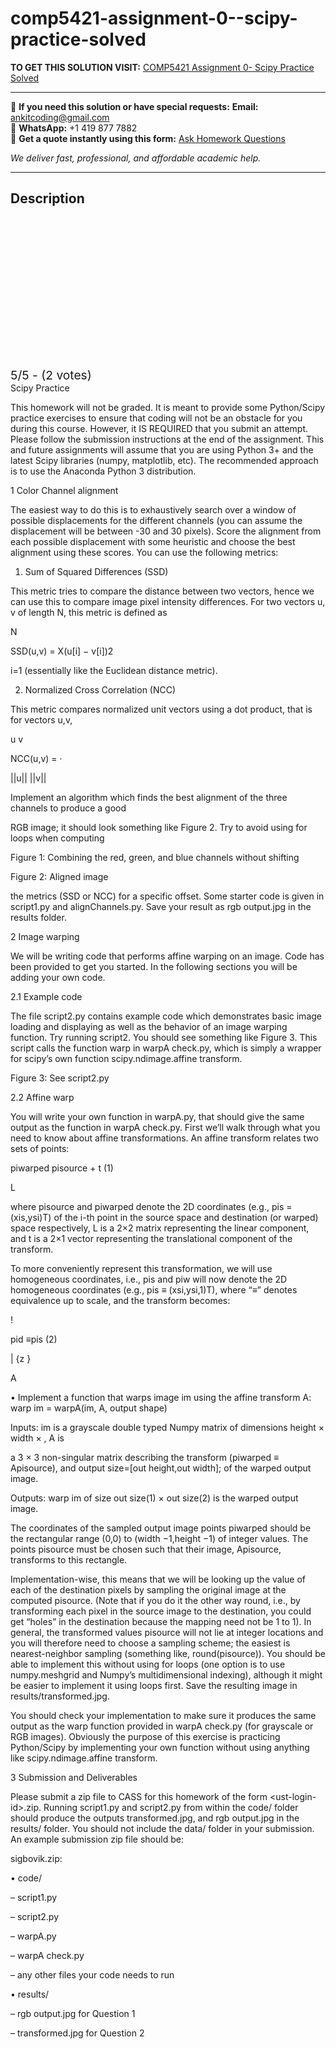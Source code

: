 # comp5421-assignment-0--scipy-practice-solved
**TO GET THIS SOLUTION VISIT:** [COMP5421 Assignment 0- Scipy Practice Solved](https://www.ankitcodinghub.com/product/comp5421-homework-assignment-0-solved/)


---

📩 **If you need this solution or have special requests:** **Email:** ankitcoding@gmail.com  
📱 **WhatsApp:** +1 419 877 7882  
📄 **Get a quote instantly using this form:** [Ask Homework Questions](https://www.ankitcodinghub.com/services/ask-homework-questions/)

*We deliver fast, professional, and affordable academic help.*

---

<h2>Description</h2>



<div class="kk-star-ratings kksr-auto kksr-align-center kksr-valign-top" data-payload="{&quot;align&quot;:&quot;center&quot;,&quot;id&quot;:&quot;124254&quot;,&quot;slug&quot;:&quot;default&quot;,&quot;valign&quot;:&quot;top&quot;,&quot;ignore&quot;:&quot;&quot;,&quot;reference&quot;:&quot;auto&quot;,&quot;class&quot;:&quot;&quot;,&quot;count&quot;:&quot;2&quot;,&quot;legendonly&quot;:&quot;&quot;,&quot;readonly&quot;:&quot;&quot;,&quot;score&quot;:&quot;5&quot;,&quot;starsonly&quot;:&quot;&quot;,&quot;best&quot;:&quot;5&quot;,&quot;gap&quot;:&quot;4&quot;,&quot;greet&quot;:&quot;Rate this product&quot;,&quot;legend&quot;:&quot;5\/5 - (2 votes)&quot;,&quot;size&quot;:&quot;24&quot;,&quot;title&quot;:&quot;COMP5421 Assignment 0- Scipy Practice Solved&quot;,&quot;width&quot;:&quot;138&quot;,&quot;_legend&quot;:&quot;{score}\/{best} - ({count} {votes})&quot;,&quot;font_factor&quot;:&quot;1.25&quot;}">

<div class="kksr-stars">

<div class="kksr-stars-inactive">
            <div class="kksr-star" data-star="1" style="padding-right: 4px">


<div class="kksr-icon" style="width: 24px; height: 24px;"></div>
        </div>
            <div class="kksr-star" data-star="2" style="padding-right: 4px">


<div class="kksr-icon" style="width: 24px; height: 24px;"></div>
        </div>
            <div class="kksr-star" data-star="3" style="padding-right: 4px">


<div class="kksr-icon" style="width: 24px; height: 24px;"></div>
        </div>
            <div class="kksr-star" data-star="4" style="padding-right: 4px">


<div class="kksr-icon" style="width: 24px; height: 24px;"></div>
        </div>
            <div class="kksr-star" data-star="5" style="padding-right: 4px">


<div class="kksr-icon" style="width: 24px; height: 24px;"></div>
        </div>
    </div>

<div class="kksr-stars-active" style="width: 138px;">
            <div class="kksr-star" style="padding-right: 4px">


<div class="kksr-icon" style="width: 24px; height: 24px;"></div>
        </div>
            <div class="kksr-star" style="padding-right: 4px">


<div class="kksr-icon" style="width: 24px; height: 24px;"></div>
        </div>
            <div class="kksr-star" style="padding-right: 4px">


<div class="kksr-icon" style="width: 24px; height: 24px;"></div>
        </div>
            <div class="kksr-star" style="padding-right: 4px">


<div class="kksr-icon" style="width: 24px; height: 24px;"></div>
        </div>
            <div class="kksr-star" style="padding-right: 4px">


<div class="kksr-icon" style="width: 24px; height: 24px;"></div>
        </div>
    </div>
</div>


<div class="kksr-legend" style="font-size: 19.2px;">
            5/5 - (2 votes)    </div>
    </div>
Scipy Practice

This homework will not be graded. It is meant to provide some Python/Scipy practice exercises to ensure that coding will not be an obstacle for you during this course. However, it IS REQUIRED that you submit an attempt. Please follow the submission instructions at the end of the assignment. This and future assignments will assume that you are using Python 3+ and the latest Scipy libraries (numpy, matplotlib, etc). The recommended approach is to use the Anaconda Python 3 distribution.

1 Color Channel alignment

The easiest way to do this is to exhaustively search over a window of possible displacements for the different channels (you can assume the displacement will be between -30 and 30 pixels). Score the alignment from each possible displacement with some heuristic and choose the best alignment using these scores. You can use the following metrics:

1. Sum of Squared Differences (SSD)

This metric tries to compare the distance between two vectors, hence we can use this to compare image pixel intensity differences. For two vectors u, v of length N, this metric is defined as

N

SSD(u,v) = X(u[i] − v[i])2

i=1 (essentially like the Euclidean distance metric).

2. Normalized Cross Correlation (NCC)

This metric compares normalized unit vectors using a dot product, that is for vectors u,v,

u v

NCC(u,v) = ·

||u|| ||v||

Implement an algorithm which finds the best alignment of the three channels to produce a good

RGB image; it should look something like Figure 2. Try to avoid using for loops when computing

Figure 1: Combining the red, green, and blue channels without shifting

Figure 2: Aligned image

the metrics (SSD or NCC) for a specific offset. Some starter code is given in script1.py and alignChannels.py. Save your result as rgb output.jpg in the results folder.

2 Image warping

We will be writing code that performs affine warping on an image. Code has been provided to get you started. In the following sections you will be adding your own code.

2.1 Example code

The file script2.py contains example code which demonstrates basic image loading and displaying as well as the behavior of an image warping function. Try running script2. You should see something like Figure 3. This script calls the function warp in warpA check.py, which is simply a wrapper for scipy’s own function scipy.ndimage.affine transform.

Figure 3: See script2.py

2.2 Affine warp

You will write your own function in warpA.py, that should give the same output as the function in warpA check.py. First we’ll walk through what you need to know about affine transformations. An affine transform relates two sets of points:

piwarped pisource + t (1)

L

where pisource and piwarped denote the 2D coordinates (e.g., pis = (xis,ysi)T) of the i-th point in the source space and destination (or warped) space respectively, L is a 2×2 matrix representing the linear component, and t is a 2×1 vector representing the translational component of the transform.

To more conveniently represent this transformation, we will use homogeneous coordinates, i.e., pis and piw will now denote the 2D homogeneous coordinates (e.g., pis ≡ (xsi,ysi,1)T), where “≡” denotes equivalence up to scale, and the transform becomes:

!

pid ≡pis (2)

| {z }

A

• Implement a function that warps image im using the affine transform A: warp im = warpA(im, A, output shape)

Inputs: im is a grayscale double typed Numpy matrix of dimensions height × width × , A is

a 3 × 3 non-singular matrix describing the transform (piwarped ≡ Apisource), and output size=[out height,out width]; of the warped output image.

Outputs: warp im of size out size(1) × out size(2) is the warped output image.

The coordinates of the sampled output image points piwarped should be the rectangular range (0,0) to (width −1,height −1) of integer values. The points pisource must be chosen such that their image, Apisource, transforms to this rectangle.

Implementation-wise, this means that we will be looking up the value of each of the destination pixels by sampling the original image at the computed pisource. (Note that if you do it the other way round, i.e., by transforming each pixel in the source image to the destination, you could get “holes” in the destination because the mapping need not be 1 to 1). In general, the transformed values pisource will not lie at integer locations and you will therefore need to choose a sampling scheme; the easiest is nearest-neighbor sampling (something like, round(pisource)). You should be able to implement this without using for loops (one option is to use numpy.meshgrid and Numpy’s multidimensional indexing), although it might be easier to implement it using loops first. Save the resulting image in results/transformed.jpg.

You should check your implementation to make sure it produces the same output as the warp function provided in warpA check.py (for grayscale or RGB images). Obviously the purpose of this exercise is practicing Python/Scipy by implementing your own function without using anything like scipy.ndimage.affine transform.

3 Submission and Deliverables

Please submit a zip file to CASS for this homework of the form &lt;ust-login-id&gt;.zip. Running script1.py and script2.py from within the code/ folder should produce the outputs transformed.jpg, and rgb output.jpg in the results/ folder. You should not include the data/ folder in your submission. An example submission zip file should be:

sigbovik.zip:

• code/

– script1.py

– script2.py

– warpA.py

– warpA check.py

– any other files your code needs to run

• results/

– rgb output.jpg for Question 1

– transformed.jpg for Question 2
